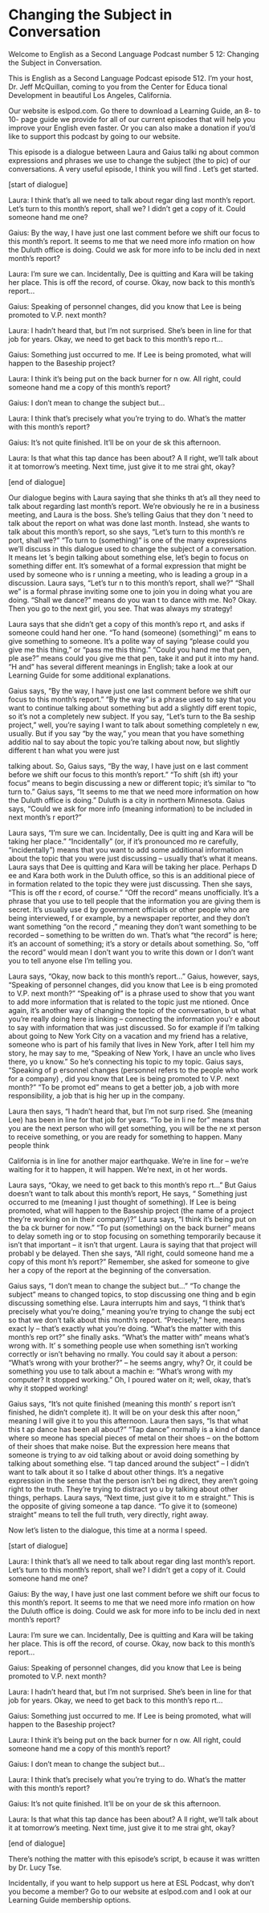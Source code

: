 # Changing the Subject in Conversation

Welcome to English as a Second Language Podcast number 5 12: Changing the Subject in Conversation.

This is English as a Second Language Podcast episode 512.  I’m your host, Dr. Jeff McQuillan, coming to you from the Center for Educa tional Development in beautiful Los Angeles, California.

Our website is eslpod.com.  Go there to download a Learning Guide, an 8- to 10- page guide we provide for all of our current episodes that will help you improve your English even faster.  Or you can also make a donation if you’d like to support this podcast by going to our website.

This episode is a dialogue between Laura and Gaius talki ng about common expressions and phrases we use to change the subject (the to pic) of our conversations.  A very useful episode, I think you will find .  Let’s get started.

[start of dialogue]

Laura:  I think that’s all we need to talk about regar ding last month’s report.  Let’s turn to this month’s report, shall we?  I didn’t get a copy of it.  Could someone hand me one?

Gaius:  By the way, I have just one last comment before we shift our focus to this month’s report.  It seems to me that we need more info rmation on how the Duluth office is doing.  Could we ask for more info to be inclu ded in next month’s report?

Laura:  I’m sure we can.  Incidentally, Dee is quitting and Kara will be taking her place.  This is off the record, of course.  Okay, now back to this month’s report…

Gaius:  Speaking of personnel changes, did you know that  Lee is being promoted to V.P. next month?

Laura:  I hadn’t heard that, but I’m not surprised.   She’s been in line for that job for years.  Okay, we need to get back to this month’s repo rt…

Gaius:  Something just occurred to me.  If Lee is being  promoted, what will happen to the Baseship project?

Laura:  I think it’s being put on the back burner for n ow.  All right, could someone hand me a copy of this month’s report?

 Gaius:  I don’t mean to change the subject but…

Laura:  I think that’s precisely what you’re trying to do.   What’s the matter with this month’s report?

Gaius:  It’s not quite finished.  It’ll be on your de sk this afternoon.

Laura:  Is that what this tap dance has been about?  A ll right, we’ll talk about it at tomorrow’s meeting.  Next time, just give it to me strai ght, okay?

[end of dialogue]

Our dialogue begins with Laura saying that she thinks th at’s all they need to talk about regarding last month’s report.  We’re obviously he re in a business meeting, and Laura is the boss.  She’s telling Gaius that they don ’t need to talk about the report on what was done last month.  Instead, she wants to talk about this month’s report, so she says, “Let’s turn to this month’s re port, shall we?”  “To turn to (something)” is one of the many expressions we’ll discuss in this dialogue used to change the subject of a conversation.  It means let ’s begin talking about something else, let’s begin to focus on something differ ent.  It’s somewhat of a formal expression that might be used by someone who is r unning a meeting, who is leading a group in a discussion.  Laura says, “Let’s tur n to this month’s report, shall we?”  “Shall we” is a formal phrase inviting some one to join you in doing what you are doing.  “Shall we dance?” means do you wan t to dance with me. No?  Okay.  Then you go to the next girl, you see.  That  was always my strategy!

Laura says that she didn’t get a copy of this month’s repo rt, and asks if someone could hand her one.  “To hand (someone) (something)” m eans to give something to someone.  It’s a polite way of saying “please could you  give me this thing,” or “pass me this thing.”  “Could you hand me that pen, ple ase?” means could you give me that pen, take it and put it into my hand.  “H and” has several different meanings in English; take a look at our Learning Guide for some additional explanations.

Gaius says, “By the way, I have just one last comment before  we shift our focus to this month’s report.”  “By the way” is a phrase used to  say that you want to continue talking about something but add a slightly diff erent topic, so it’s not a completely new subject.  If you say, “Let’s turn to the Ba seship project,” well, you’re saying I want to talk about something completely n ew, usually.  But if you say “by the way,” you mean that you have something additio nal to say about the topic you’re talking about now, but slightly different t han what you were just

 talking about.  So, Gaius says, “By the way, I have just on e last comment before we shift our focus to this month’s report.”  “To shift (sh ift) your focus” means to begin discussing a new or different topic; it’s similar to “to turn to.”  Gaius says, “It seems to me that we need more information on how the Duluth office is doing.” Duluth is a city in northern Minnesota.  Gaius says, “Could  we ask for more info (meaning information) to be included in next month’s r eport?”

Laura says, “I’m sure we can.  Incidentally, Dee is quitt ing and Kara will be taking her place.”  “Incidentally” (or, if it’s pronounced mo re carefully, “incidentally”) means that you want to add some additional information  about the topic that you were just discussing – usually that’s what it means.  Laura says that Dee is quitting and Kara will be taking her place.  Perhaps D ee and Kara both work in the Duluth office, so this is an additional piece of in formation related to the topic they were just discussing.  Then she says, “This is off the r ecord, of course.”  “Off the record” means unofficially.  It’s a phrase that you use  to tell people that the information you are giving them is secret.  It’s usually use d by government officials or other people who are being interviewed, f or example, by a newspaper reporter, and they don’t want something “on the record ,” meaning they don’t want something to be recorded – something to be written do wn.  That’s what “the record” is here; it’s an account of something; it’s a story or details about something.  So, “off the record” would mean I don’t want you to write this down or I don’t want you to tell anyone else I’m telling you.

Laura says, “Okay, now back to this month’s report…”  Gaius, however, says, “Speaking of personnel changes, did you know that Lee is b eing promoted to V.P. next month?”  “Speaking of” is a phrase used to show  that you want to add more information that is related to the topic just me ntioned.  Once again, it’s another way of changing the topic of the conversation, b ut what you’re really doing here is linking – connecting the information you’r e about to say with information that was just discussed.  So for example if I’m talking about going to New York City on a vacation and my friend has a relative,  someone who is part of his family that lives in New York, after I tell him my story, he may say to me, “Speaking of New York, I have an uncle who lives there, yo u know.”  So he’s connecting his topic to my topic.  Gaius says, “Speaking of p ersonnel changes (personnel refers to the people who work for a company) , did you know that Lee is being promoted to V.P. next month?”  “To be promot ed” means to get a better job, a job with more responsibility, a job that is hig her up in the company.

Laura then says, “I hadn’t heard that, but I’m not surp rised.  She (meaning Lee) has been in line for that job for years.  “To be in li ne for” means that you are the next person who will get something, you will be the ne xt person to receive something, or you are ready for something to happen.  Many people think

 California is in line for another major earthquake.  We’re in line for – we’re waiting for it to happen, it will happen.  We’re next, in ot her words.

Laura says, “Okay, we need to get back to this month’s repo rt…”  But Gaius doesn’t want to talk about this month’s report, He says, “ Something just occurred to me (meaning I just thought of something).  If Lee is being promoted, what will happen to the Baseship project (the name of a project they’re working on in their company)?”  Laura says, “I think it’s being put on the ba ck burner for now.”  “To put (something) on the back burner” means to delay someth ing or to stop focusing on something temporarily because it isn’t that important – it isn’t that urgent.  Laura is saying that that project will probabl y be delayed.  Then she says, “All right, could someone hand me a copy of this mont h’s report?” Remember, she asked for someone to give her a copy of the report at the beginning of the conversation.

Gaius says, “I don’t mean to change the subject but…”  “To  change the subject” means to changed topics, to stop discussing one thing and b egin discussing something else.  Laura interrupts him and says, “I think that’s precisely what you’re doing,” meaning you’re trying to change the subj ect so that we don’t talk about this month’s report.  “Precisely,” here, means exact ly – that’s exactly what you’re doing.  “What’s the matter with this month’s rep ort?” she finally asks. “What’s the matter with” means what’s wrong with.  It’ s something people use when something isn’t working correctly or isn’t behaving no rmally.  You could say it about a person: “What’s wrong with your brother?” –  he seems angry, why? Or, it could be something you use to talk about a machin e: “What’s wrong with my computer?  It stopped working.”  Oh, I poured water on it; well, okay, that’s why it stopped working!

Gaius says, “It’s not quite finished (meaning this month’ s report isn’t finished, he didn’t complete it).  It will be on your desk this after noon,” meaning I will give it to you this afternoon.  Laura then says, “Is that what this t ap dance has been all about?”  “Tap dance” normally is a kind of dance where so meone has special pieces of metal on their shoes – on the bottom of their  shoes that make noise. But the expression here means that someone is trying to av oid talking about or avoid doing something by talking about something else.  “I tap danced around the subject” – I didn’t want to talk about it so I talke d about other things.  It’s a negative expression in the sense that the person isn’t bei ng direct, they aren’t going right to the truth.  They’re trying to distract yo u by talking about other things, perhaps.  Laura says, “Next time, just give it to m e straight.”  This is the opposite of giving someone a tap dance.  “To give it to (someone) straight” means to tell the full truth, very directly, right away.

 Now let’s listen to the dialogue, this time at a norma l speed.

[start of dialogue]

Laura:  I think that’s all we need to talk about regar ding last month’s report.  Let’s turn to this month’s report, shall we?  I didn’t get a copy of it.  Could someone hand me one?

Gaius:  By the way, I have just one last comment before we shift our focus to this month’s report.  It seems to me that we need more info rmation on how the Duluth office is doing.  Could we ask for more info to be inclu ded in next month’s report?

Laura:  I’m sure we can.  Incidentally, Dee is quitting and Kara will be taking her place.  This is off the record, of course.  Okay, now back to this month’s report…

Gaius:  Speaking of personnel changes, did you know that  Lee is being promoted to V.P. next month?

Laura:  I hadn’t heard that, but I’m not surprised.   She’s been in line for that job for years.  Okay, we need to get back to this month’s repo rt…

Gaius:  Something just occurred to me.  If Lee is being  promoted, what will happen to the Baseship project?

Laura:  I think it’s being put on the back burner for n ow.  All right, could someone hand me a copy of this month’s report?

Gaius:  I don’t mean to change the subject but…

Laura:  I think that’s precisely what you’re trying to do.   What’s the matter with this month’s report?

Gaius:  It’s not quite finished.  It’ll be on your de sk this afternoon.

Laura:  Is that what this tap dance has been about?  A ll right, we’ll talk about it at tomorrow’s meeting.  Next time, just give it to me strai ght, okay?

[end of dialogue]

There’s nothing the matter with this episode’s script, b ecause it was written by Dr. Lucy Tse.

 Incidentally, if you want to help support us here at ESL  Podcast, why don’t you become a member?  Go to our website at eslpod.com and l ook at our Learning Guide membership options.






